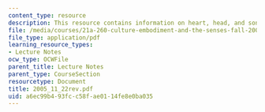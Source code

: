 ```yaml
---
content_type: resource
description: This resource contains information on heart, head, and songhay history.
file: /media/courses/21a-260-culture-embodiment-and-the-senses-fall-2005/a6ec99b493fcc58fae0114fe8e0ba035_2005_11_22rev.pdf
file_type: application/pdf
learning_resource_types:
- Lecture Notes
ocw_type: OCWFile
parent_title: Lecture Notes
parent_type: CourseSection
resourcetype: Document
title: 2005_11_22rev.pdf
uid: a6ec99b4-93fc-c58f-ae01-14fe8e0ba035
---
```


